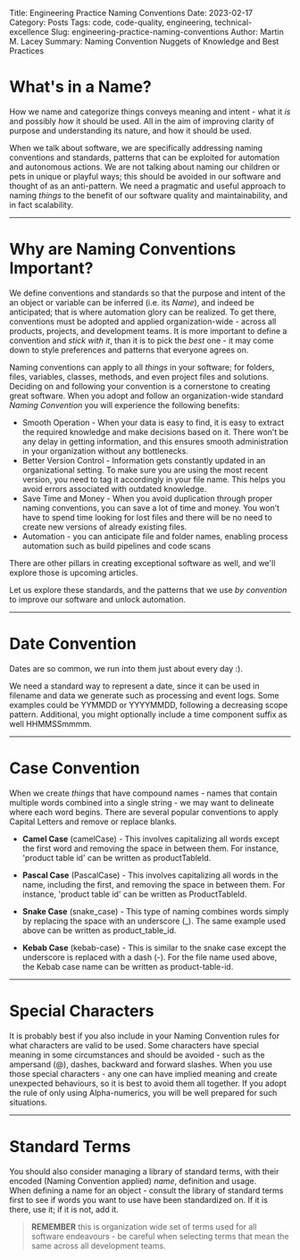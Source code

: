 Title: Engineering Practice Naming Conventions
Date: 2023-02-17
Category: Posts 
Tags: code, code-quality, engineering, technical-excellence
Slug: engineering-practice-naming-conventions
Author: Martin M. Lacey
Summary: Naming Convention Nuggets of Knowledge and Best Practices

# What's in a Name?

How we name and categorize things conveys meaning and intent - what it *is* and possibly *how* it should be used.  All
in the aim of improving clarity of purpose and understanding its nature, and how it should be used.

When we talk about software, we are specifically addressing naming conventions and standards, patterns that
can be exploited for automation and autonomous actions.  We are not talking about naming our children or pets in unique
or playful ways; this should be avoided in our software and thought of as an anti-pattern.  We need a pragmatic and
useful approach to naming *things* to the benefit of our software quality and maintainability, and in fact scalability.

---

# Why are Naming Conventions Important?

We define conventions and standards so that the purpose and intent of the an object or variable can be inferred (i.e. its *Name*), and indeed
be anticipated; that is where automation glory can be realized.  To get there, conventions must be adopted and applied organization-wide - 
across all products, projects, and development teams.  It is more important to define a convention and *stick with it*, than it is
to pick the *best* one - it may come down to style preferences and patterns that everyone agrees on.

Naming conventions can apply to all *things* in your software; for folders, files, variables, classes, methods, and even project files and solutions. Deciding on and following your convention is a cornerstone to creating great software.  When you adopt and follow an 
organization-wide standard *Naming Convention* you will experience the following benefits:

* Smooth Operation - When your data is easy to find, it is easy to extract the required knowledge and make decisions based on it. There won’t be any delay in getting information, and this ensures smooth administration in your organization without any bottlenecks.
* Better Version Control - Information gets constantly updated in an organizational setting. To make sure you are using the most recent version, you need to tag it accordingly in your file name. This helps you avoid errors associated with outdated knowledge.
* Save Time and Money - When you avoid duplication through proper naming conventions, you can save a lot of time and money. You won’t have to spend time looking for lost files and there will be no need to create new versions of already existing files.
* Automation - you can anticipate file and folder names, enabling process automation such as build pipelines and code scans

There are other pillars in creating exceptional software as well, and we'll
explore those is upcoming articles.

Let us explore these standards, and the patterns that we use *by convention* to improve our software and unlock automation.

---

# Date Convention 

Dates are so common, we run into them just about every day :).  

We need a standard way to represent a date, since it can be used in filename and 
data we generate such as processing and event logs.  Some examples could be YYMMDD or YYYYMMDD, following a decreasing scope pattern.  Additional,
you might optionally include a time component suffix as well HHMMSSmmmm.

---

# Case Convention

When we create *things* that have compound names - names that contain multiple words combined into a single string - we may want to delineate
where each word begins. There are several popular conventions to apply Capital Letters and remove or replace blanks.

- **Camel Case** (camelCase) - This involves capitalizing all words except the first word and removing the space in between them. For instance, 'product table id' can be written as productTableId.

- **Pascal Case** (PascalCase) - This involves capitalizing all words in the name, including the first, and removing the space in between them. For instance, 'product table id' can be written as ProductTableId.

- **Snake Case** (snake_case) - This type of naming combines words simply by replacing the space with an underscore (_). The same example used above can be written as product_table_id.

- **Kebab Case** (kebab-case) - This is similar to the snake case except the underscore is replaced with a dash (-). For the file name used above, the Kebab case name can be written as product-table-id.

---

# Special Characters

It is probably best if you also include in your Naming Convention rules for what characters are valid to be used.  Some characters
have special meaning in some circumstances and should be avoided - such as the ampersand (@), dashes, backward and forward slashes.
When you use those special characters - any one can have implied meaning and create unexpected behaviours, so it is best to avoid them all together.
If you adopt the rule of only using Alpha-numerics, you will be well prepared for such situations.

---

# Standard Terms

You should also consider managing a library of standard terms, with their encoded (Naming Convention applied) *name*, definition and usage.  
When defining a name for an object - consult the library of standard terms first to see if words you want to use have been standardized on.  If it is
there, use it; if it is not, add it.

> **REMEMBER** this is organization wide set of terms used for all software endeavours - be careful when selecting terms that mean the same
across all development teams.

